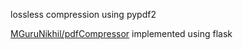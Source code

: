 lossless compression using pypdf2 

[MGuruNikhil/pdfCompressor](https://github.com/MGuruNikhil/pdfCompressor) implemented using flask
